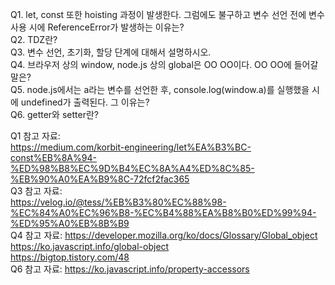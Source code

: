 Q1. let, const 또한 hoisting 과정이 발생한다. 그럼에도 불구하고 변수 선언 전에 변수 사용 시에 ReferenceError가 발생하는 이유는?  
Q2. TDZ란?  
Q3. 변수 선언, 초기화, 할당 단계에 대해서 설명하시오.  
Q4. 브라우저 상의 window, node.js 상의 global은 OO OO이다. OO OO에 들어갈 말은?  
Q5. node.js에서는 a라는 변수를 선언한 후, console.log(window.a)를 실행했을 시에 undefined가 출력된다. 그 이유는?  
Q6. getter와 setter란?  

Q1 참고 자료:  
https://medium.com/korbit-engineering/let%EA%B3%BC-const%EB%8A%94-%ED%98%B8%EC%9D%B4%EC%8A%A4%ED%8C%85-%EB%90%A0%EA%B9%8C-72fcf2fac365  
Q3 참고 자료:  
https://velog.io/@tess/%EB%B3%80%EC%88%98-%EC%84%A0%EC%96%B8-%EC%B4%88%EA%B8%B0%ED%99%94-%ED%95%A0%EB%8B%B9  
Q4 참고 자료:
https://developer.mozilla.org/ko/docs/Glossary/Global_object  
https://ko.javascript.info/global-object  
https://bigtop.tistory.com/48  
Q6 참고 자료:
https://ko.javascript.info/property-accessors